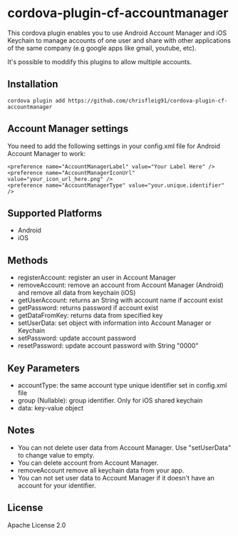 <!---
license: Licensed to the Apache Software Foundation (ASF) under one
or more contributor license agreements.  See the NOTICE file
distributed with this work for additional information
regarding copyright ownership.  The ASF licenses this file
to you under the Apache License, Version 2.0 (the
"License"); you may not use this file except in compliance
with the License.  You may obtain a copy of the License at

http://www.apache.org/licenses/LICENSE-2.0

Unless required by applicable law or agreed to in writing,
software distributed under the License is distributed on an
"AS IS" BASIS, WITHOUT WARRANTIES OR CONDITIONS OF ANY
KIND, either express or implied.  See the License for the
specific language governing permissions and limitations
under the License.
-->

# cordova-plugin-cf-accountmanager

This cordova plugin enables you to use Android Account Manager and iOS Keychain to manage accounts of one user and share with other applications of the same company (e.g google apps like gmail, youtube, etc).

It's possible to moddify this plugins to allow multiple accounts.

## Installation

```
cordova plugin add https://github.com/chrisfleig91/cordova-plugin-cf-accountmanager
```

## Account Manager settings

You need to add the following settings in your config.xml file for Android Account Manager to work:

```
<preference name="AccountManagerLabel" value="Your Label Here" />
<preference name="AccountManagerIconUrl" value="your_icon_url_here.png" />
<preference name="AccountManagerType" value="your.unique.identifier" />
```

## Supported Platforms

- Android
- iOS

## Methods

- registerAccount: register an user in Account Manager
- removeAccount: remove an account from Account Manager (Android) and remove all data from keychain (iOS)
- getUserAccount: returns an String with account name if account exist
- getPassword: returns password if account exist
- getDataFromKey: returns data from specified key
- setUserData: set object with information into Account Manager or Keychain
- setPassword: update account password
- resetPassword: update account password with String "0000"

## Key Parameters

- accountType: the same account type unique identifier set in config.xml file
- group (Nullable): group identifier. Only for iOS shared keychain
- data: key-value object

## Notes

- You can not delete user data from Account Manager. Use "setUserData" to change value to empty.
- You can delete account from Account Manager.
- removeAccount remove all keychain data from your app.
- You can not set user data to Account Manager if it doesn't have an account for your identifier.

## License

Apache License 2.0

